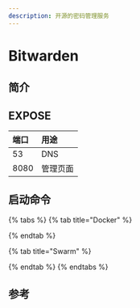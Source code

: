 ```yaml
---
description: 开源的密码管理服务
---
```


# Bitwarden

## 简介



## EXPOSE

| 端口 | 用途 |
| :--- | :--- |
| 53 | DNS |
| 8080 | 管理页面 |



## 启动命令

{% tabs %}
{% tab title="Docker" %}

{% endtab %}

{% tab title="Swarm" %}

{% endtab %}
{% endtabs %}



## 参考

